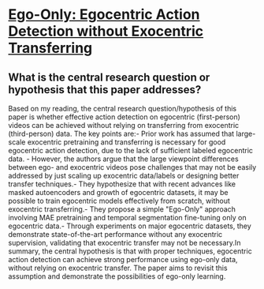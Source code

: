 # [Ego-Only: Egocentric Action Detection without Exocentric Transferring](https://arxiv.org/abs/2301.01380)

## What is the central research question or hypothesis that this paper addresses?

 Based on my reading, the central research question/hypothesis of this paper is whether effective action detection on egocentric (first-person) videos can be achieved without relying on transferring from exocentric (third-person) data. The key points are:- Prior work has assumed that large-scale exocentric pretraining and transferring is necessary for good egocentric action detection, due to the lack of sufficient labeled egocentric data. - However, the authors argue that the large viewpoint differences between ego- and exocentric videos pose challenges that may not be easily addressed by just scaling up exocentric data/labels or designing better transfer techniques.- They hypothesize that with recent advances like masked autoencoders and growth of egocentric datasets, it may be possible to train egocentric models effectively from scratch, without exocentric transferring.- They propose a simple "Ego-Only" approach involving MAE pretraining and temporal segmentation fine-tuning only on egocentric data.- Through experiments on major egocentric datasets, they demonstrate state-of-the-art performance without any exocentric supervision, validating that exocentric transfer may not be necessary.In summary, the central hypothesis is that with proper techniques, egocentric action detection can achieve strong performance using ego-only data, without relying on exocentric transfer. The paper aims to revisit this assumption and demonstrate the possibilities of ego-only learning.
